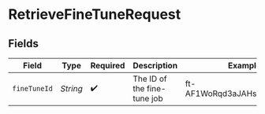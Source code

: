 # RetrieveFineTuneRequest


## Fields

| Field                        | Type                         | Required                     | Description                  | Example                      |
| ---------------------------- | ---------------------------- | ---------------------------- | ---------------------------- | ---------------------------- |
| `fineTuneId`                 | *String*                     | :heavy_check_mark:           | The ID of the fine-tune job<br/> | ft-AF1WoRqd3aJAHsqc9NY7iL8F  |